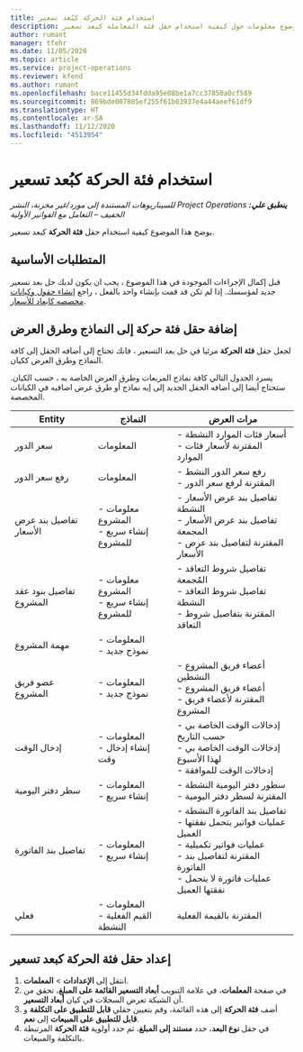 ```yaml
---
title: استخدام فئة الحركة كبُعد تسعير
description: يوفر هذا الموضوع معلومات حول كيفية استخدام حقل فئة المعاملة كبعد تسعير.
author: rumant
manager: tfehr
ms.date: 11/05/2020
ms.topic: article
ms.service: project-operations
ms.reviewer: kfend
ms.author: rumant
ms.openlocfilehash: bace11455d34fdda95e08be1a7cc37850a0cf589
ms.sourcegitcommit: 869bde007805ef255f61b03937e4a44aeef61df9
ms.translationtype: HT
ms.contentlocale: ar-SA
ms.lasthandoff: 11/12/2020
ms.locfileid: "4513954"
---
```

# <a name="use-transaction-category-as-a-pricing-dimension"></a>استخدام فئة الحركة كبُعد تسعير


_**ينطبق علي:** ‏‫Project Operations للسيناريوهات المستندة إلى مورد/غير مخزنة‬، ‏‫النشر الخفيف – التعامل مع الفواتير الأولية‬_


يوضح هذا الموضوع كيفية استخدام حقل **فئة الحركة** كبعد تسعير. 

## <a name="prerequisites"></a>المتطلبات الأساسية
قبل إكمال الإجراءات الموجودة في هذا الموضوع ، يجب ان يكون لديك حل بعد تسعير جديد لمؤسسك. إذا لم تكن قد قمت بإنشاء واحد بالفعل ، راجع [إنشاء حقول وكيانات مخصصه كابعاد للأسعار](create-custom-fields-entities-pricing-dimensions.md).

## <a name="add-the-transaction-category-field-to-forms-and-views"></a>إضافة حقل فئة حركة إلى النماذج وطرق العرض
لجعل حقل **فئة الحركة** مرئيا في حل بعد التسعير ، فانك تحتاج إلى أضافه الحقل إلى كافة النماذج وطرق العرض ككيان.

يسرد الجدول التالي كافة نماذج المربعات وطرق العرض الخاصة به ، حسب الكيان. ستحتاج أيضا إلى أضافه الحقل الجديد إلى إيه نماذج أو طرق عرض اضافيه في الكيانات المخصصة.

|  Entity        | النماذج     |مرات العرض        |
| ------------------------------|---------------------------------|----------------------------------|
|  سعر الدور| المعلومات  |- أسعار فئات الموارد النشطة<br> - المقترنة لأسعار فئات الموارد |
|  رفع سعر الدور| المعلومات |- رفع سعر الدور النشط<br>- المقترنة لرفع سعر الدور |
|  تفاصيل بند عرض الأسعار‬|- معلومات المشروع<br>- إنشاء سريع للمشروع| - تفاصيل بند عرض الأسعار‬ النشطة<br>- تفاصيل بند عرض الأسعار المجمعة<br>- المقترنة لتفاصيل بند عرض الأسعار |
|  تفاصيل بنود عقد المشروع|- معلومات المشروع<br>- إنشاء سريع للمشروع|- تفاصيل شروط التعاقد المُجمعة<br>- تفاصيل شروط التعاقد النشطة<br>- المقترنة بتفاصيل شروط التعاقد |
|  مهمة المشروع|- المعلومات<br>- نموذج جديد| &nbsp; |
|  عضو فريق المشروع|- المعلومات<br>- نموذج جديد|- أعضاء فريق المشروع النشطين<br>- أعضاء فريق المشروع<br>- المقترنة لأعضاء فريق المشروع |
|  إدخال الوقت|- المعلومات<br>- إنشاء إدخال وقت|- إدخالات الوقت الخاصة بي حسب التاريخ<br>- إدخالات الوقت الخاصة بي لهذا الأسبوع<br>- إدخالات الوقت للموافقة|
|  سطر دفتر اليومية|- المعلومات<br>- إنشاء سريع|- سطور دفتر اليومية النشطة<br>- المقترنة لسطر دفتر اليومية|
|  تفاصيل بند الفاتورة|- المعلومات<br>- إنشاء سريع|- تفاصيل بند الفاتورة النشطة<br>- عمليات فواتير يتحمل نفقتها العميل<br>- عمليات فواتير تكميلية<br>- المقترنة لتفاصيل بند الفاتورة <br>- عمليات فاتورة لا يتحمل نفقتها العميل|
|  فعلي|- المعلومات<br>- القيم الفعلية النشطة| المقترنة بالقيمة الفعلية |

## <a name="set-up-the-transaction-category-field-as-a-pricing-dimension"></a>إعداد حقل فئة الحركة كبعد تسعير

1. انتقل إلى **الإعدادات** > **المعلمات**. 
2. في صفحة **المعلمات**، في علامة التبويب **أبعاد التسعير القائمة على المبلغ**، تحقق من أن الشبكة تعرض السجلات في كيان **أبعاد التسعير**.
3. أضف **فئة الحركة** إلى هذه القائمة، وقم بتعيين حقلي **قابل للتطبيق على التكلفة** و **قابل للتطبيق على المبيعات** إلى **نعم**.
4. في حقل **نوع البعد**، حدد **مستند إلى المبلغ**، ثم حدد أولوية **فئة الحركة** المرتبطة بالتكلفة والمبيعات.
